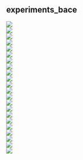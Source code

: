 ## experiments_bace
<img src="../preprocessed/experiments_bace_scaffold_0.1_maccs_ROC AUC test.png" /><br/>
<img src="../preprocessed/experiments_bace_scaffold_0.1_maccs_ROC AUC val.png" /><br/>
<img src="../preprocessed/experiments_bace_scaffold_0.1_rdkit_ROC AUC test.png" /><br/>
<img src="../preprocessed/experiments_bace_scaffold_0.1_rdkit_ROC AUC val.png" /><br/>
<img src="../preprocessed/experiments_bace_scaffold_0.1_mordred_ROC AUC test.png" /><br/>
<img src="../preprocessed/experiments_bace_scaffold_0.1_mordred_ROC AUC val.png" /><br/>
<img src="../preprocessed/experiments_bace_scaffold_0.1_rdkit,maccs_ROC AUC test.png" /><br/>
<img src="../preprocessed/experiments_bace_scaffold_0.1_rdkit,maccs_ROC AUC val.png" /><br/>
<img src="../preprocessed/experiments_bace_scaffold_0.1_rdkit,mordred_ROC AUC test.png" /><br/>
<img src="../preprocessed/experiments_bace_scaffold_0.1_rdkit,mordred_ROC AUC val.png" /><br/>
<img src="../preprocessed/experiments_bace_scaffold_0.1_morgan,maccs_ROC AUC test.png" /><br/>
<img src="../preprocessed/experiments_bace_scaffold_0.1_morgan,maccs_ROC AUC val.png" /><br/>
<img src="../preprocessed/experiments_bace_scaffold_0.1_morgan,mordred_ROC AUC test.png" /><br/>
<img src="../preprocessed/experiments_bace_scaffold_0.1_morgan,mordred_ROC AUC val.png" /><br/>
<img src="../preprocessed/experiments_bace_scaffold_0.1_rdkit,morgan_ROC AUC test.png" /><br/>
<img src="../preprocessed/experiments_bace_scaffold_0.1_rdkit,morgan_ROC AUC val.png" /><br/>
<img src="../preprocessed/experiments_bace_scaffold_0.1_morgan_ROC AUC test.png" /><br/>
<img src="../preprocessed/experiments_bace_scaffold_0.1_morgan_ROC AUC val.png" /><br/>
<img src="../preprocessed/experiments_bace_scaffold_0.1_rdkit,morgan,mordred,maccs_ROC AUC test.png" /><br/>
<img src="../preprocessed/experiments_bace_scaffold_0.1_rdkit,morgan,mordred,maccs_ROC AUC val.png" /><br/>
<img src="../preprocessed/experiments_bace_scaffold_0.1_mordred,maccs_ROC AUC test.png" /><br/>
<img src="../preprocessed/experiments_bace_scaffold_0.1_mordred,maccs_ROC AUC val.png" /><br/>
